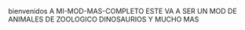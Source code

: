 bienvenidos A MI-MOD-MAS-COMPLETO ESTE VA A SER UN MOD DE ANIMALES DE ZOOLOGICO DINOSAURIOS Y MUCHO MAS

